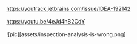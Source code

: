 https://youtrack.jetbrains.com/issue/IDEA-192142
<br><br>
https://youtu.be/4eJd4hB2CdY
<br><br>
![pic][assets/inspection-analysis-is-wrong.png]
